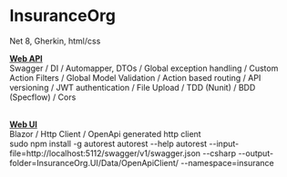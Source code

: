 # InsuranceOrg

Net 8, Gherkin, html/css

<b><u> Web API </u></b> 
 <br/>
  Swagger / DI / Automapper, DTOs / Global exception handling / Custom Action Filters / Global Model Validation / Action based routing / API versioning / JWT authentication / File Upload / TDD (Nunit) / BDD (Specflow) / Cors

<br/>
<b><u> Web UI </u></b> 
<br/>
  Blazor / Http Client / OpenApi generated http client

<br/>
 sudo npm install -g autorest
 autorest --help       
 autorest --input-file=http://localhost:5112/swagger/v1/swagger.json --csharp --output-folder=InsuranceOrg.UI/Data/OpenApiClient/ --namespace=insurance

